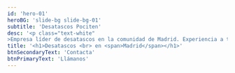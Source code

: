 ```yaml
---
id: 'hero-01'
heroBG: 'slide-bg slide-bg-01'
subtitle: 'Desatascos Pociten'
desc: '<p class="text-white"
>Empresa líder de desatascos en la comunidad de Madrid. Experiencia a tu servicio</p>'
title: '<h1>Desatascos <br> en <span>Madrid</span></h1>'
btnSecondaryText: 'Contacta'
btnPrimaryText: 'Llámanos'
---
```

